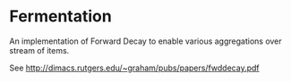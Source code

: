 # Fermentation
An implementation of Forward Decay to enable various aggregations over stream of items.

See http://dimacs.rutgers.edu/~graham/pubs/papers/fwddecay.pdf
